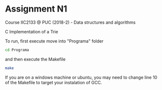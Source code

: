 # Assignment N1
Course IIC2133 @ PUC (2018-2) - Data structures and algorithms 

C Implementation of a Trie

To run, first execute move into "Programa" folder

```bash
cd Programa
```

and then execute the Makefile

```bash
make
```

If you are on a windows machine or ubuntu, you may need to change line 10 of the Makefile to target your instalation of GCC.

